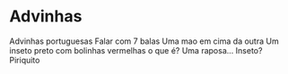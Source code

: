 # Advinhas
Advinhas portuguesas 
Falar com 7 balas
Uma mao em cima da outra
Um inseto preto com bolinhas vermelhas o que é?
Uma raposa...
Inseto?
Piriquito
